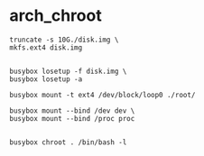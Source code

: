 # arch_chroot
```
truncate -s 10G./disk.img \
mkfs.ext4 disk.img
```
```
```

```
busybox losetup -f disk.img \
busybox losetup -a
```
```
busybox mount -t ext4 /dev/block/loop0 ./root/
```
```
busybox mount --bind /dev dev \
busybox mount --bind /proc proc
```
```

```
```
busybox chroot . /bin/bash -l
```
